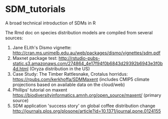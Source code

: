# SDM_tutorials
A broad technical introduction of SDMs in R

The Rmd doc on species distribution models are compiled from several sources:
  
  1. Jane ELith's Dismo vignette: http://cran.ms.unimelb.edu.au/web/packages/dismo/vignettes/sdm.pdf
  2. Maxnet package test: http://rstudio-pubs-static.s3.amazonaws.com/274864_4e17f94f0b6843d29392b6943e3f0b4d.html (Oryza distribution in the US)
  3. Case Study: The Timber Rattlesnake, Crotalus horridus: https://rpubs.com/kerkhoffa/SDMMaxent (includes CMIP5 climate projections based on available data on the cloud/web)
  4. Phillips' tutorial on maxent https://biodiversityinformatics.amnh.org/open_source/maxent/ (primary source)
  5. SDM application 'success story' on global coffee distribution change http://journals.plos.org/plosone/article?id=10.1371/journal.pone.0124155
